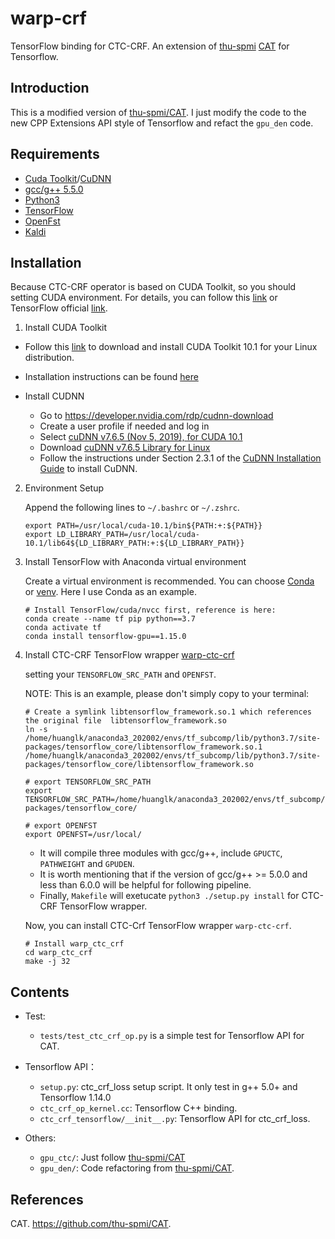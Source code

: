 # warp-crf

TensorFlow binding for CTC-CRF. An extension of [thu-spmi](https://github.com/thu-spmi) [CAT](https://github.com/thu-spmi/CAT) for Tensorflow.

## Introduction

This is a modified version of [thu-spmi/CAT](https://github.com/thu-spmi/CAT). I just modify the code to the new CPP Extensions API style of Tensorflow and refact the `gpu_den` code.

## Requirements

- [Cuda Toolkit](https://developer.nvidia.com/cuda-toolkit)/[CuDNN](https://developer.nvidia.com/cudnn)
- [gcc/g++ 5.5.0](https://gcc.gnu.org)
- [Python3](https://www.python.org/download/releases/3.0/)
- [TensorFlow](https://www.tensorflow.org)
- [OpenFst](http://www.openfst.org)
- [Kaldi](https://kaldi-asr.org)

## Installation

Because CTC-CRF operator is based on CUDA Toolkit, so you should setting CUDA environment. For details, you can follow this [link](https://tensorflow-object-detection-api-tutorial.readthedocs.io/en/latest/install.html) or TensorFlow official [link](https://www.tensorflow.org/install/pip?hl=zh-cn).

1. Install CUDA Toolkit

- Follow this [link](https://developer.nvidia.com/cuda-10.1-download-archive-update2?target_os=Linux&target_arch=x86_64) to download and install CUDA Toolkit 10.1 for your Linux distribution.
- Installation instructions can be found [here](https://docs.nvidia.com/cuda/archive/10.1/cuda-installation-guide-linux/index.html)

- Install CUDNN
  - Go to https://developer.nvidia.com/rdp/cudnn-download
  - Create a user profile if needed and log in
  - Select [cuDNN v7.6.5 (Nov 5, 2019), for CUDA 10.1](https://developer.nvidia.com/rdp/cudnn-download#a-collapse765-101)
  - Download [cuDNN v7.6.5 Library for Linux](https://developer.nvidia.com/compute/machine-learning/cudnn/secure/7.6.5.32/Production/10.1_20191031/cudnn-10.1-linux-x64-v7.6.5.32.tgz)
  - Follow the instructions under Section 2.3.1 of the [CuDNN Installation Guide](https://docs.nvidia.com/deeplearning/sdk/cudnn-install/index.html#install-linux) to install CuDNN.

2. Environment Setup

   Append the following lines to `~/.bashrc` or `~/.zshrc`.

   ```shell
   export PATH=/usr/local/cuda-10.1/bin${PATH:+:${PATH}}
   export LD_LIBRARY_PATH=/usr/local/cuda-10.1/lib64${LD_LIBRARY_PATH:+:${LD_LIBRARY_PATH}}
   ```

3. Install TensorFlow with Anaconda virtual environment

   Create a virtual environment is recommended. You can choose [Conda](https://www.tensorflow.org/install/pip#conda) or [venv](https://docs.python.org/3/library/venv.html). Here I use Conda as an example.
   
     ```shell
   # Install TensorFlow/cuda/nvcc first, reference is here:
   conda create --name tf pip python==3.7
   conda activate tf
   conda install tensorflow-gpu==1.15.0
     ```
   
4. Install CTC-CRF TensorFlow wrapper [warp-ctc-crf](https://github.com/TeaPoly/warp-ctc-crf)

   setting your `TENSORFLOW_SRC_PATH` and `OPENFST`.

   NOTE: This is an example, please don't simply copy to your terminal:

   ```shell
   # Create a symlink libtensorflow_framework.so.1 which references the original file  libtensorflow_framework.so
   ln -s /home/huanglk/anaconda3_202002/envs/tf_subcomp/lib/python3.7/site-packages/tensorflow_core/libtensorflow_framework.so.1 /home/huanglk/anaconda3_202002/envs/tf_subcomp/lib/python3.7/site-packages/tensorflow_core/libtensorflow_framework.so
   
   # export TENSORFLOW_SRC_PATH
   export TENSORFLOW_SRC_PATH=/home/huanglk/anaconda3_202002/envs/tf_subcomp/lib/python3.7/site-packages/tensorflow_core/
   
   # export OPENFST
   export OPENFST=/usr/local/
   ```

   - It will compile three modules with gcc/g++, include `GPUCTC`, `PATHWEIGHT` and `GPUDEN`.
   - It is worth mentioning that if the version of gcc/g++ >= 5.0.0 and less than 6.0.0 will be helpful for following pipeline.
   - Finally, `Makefile` will exetucate `python3 ./setup.py install` for CTC-CRF TensorFlow wrapper.

   Now, you can install CTC-Crf TensorFlow wrapper `warp-ctc-crf`.

   ```shell
   # Install warp_ctc_crf
   cd warp_ctc_crf
   make -j 32
   ```

## Contents

- Test:

  - `tests/test_ctc_crf_op.py` is a simple test for Tensorflow API for CAT.

- Tensorflow API：

  - `setup.py`: ctc_crf_loss setup script. It only test in g++ 5.0+ and Tensorflow 1.14.0
  - `ctc_crf_op_kernel.cc`: Tensorflow C++ binding.
  - `ctc_crf_tensorflow/__init__.py`: Tensorflow API for ctc_crf_loss.

- Others:

  - `gpu_ctc/`: Just follow [thu-spmi/CAT](https://github.com/thu-spmi/CAT)
  - `gpu_den/`: Code refactoring from [thu-spmi/CAT](https://github.com/thu-spmi/CAT).


## References

CAT. https://github.com/thu-spmi/CAT.
